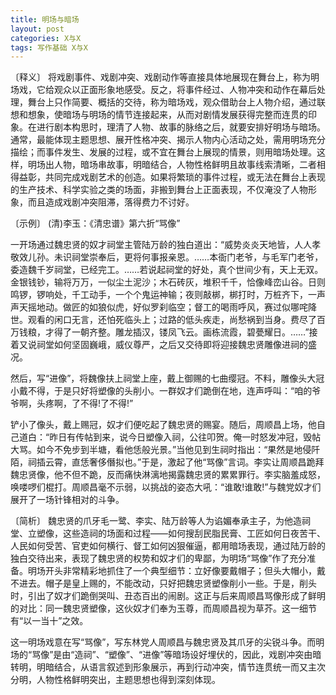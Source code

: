 ```yaml
---
title: 明场与暗场
layout: post
categories: X与X
tags: 写作基础 X与X
---
```


〔释义〕 将戏剧事件、戏剧冲突、戏剧动作等直接具体地展现在舞台上，称为明场戏，它给观众以正面形象地感受。反之，将事件经过、人物冲突和动作在幕后处理，舞台上只作简要、概括的交待，称为暗场戏，观众借助台上人物介绍，通过联想和想象，使暗场与明场的情节连接起来，从而对剧情发展获得完整而连贯的印象。在进行剧本构思时，理清了人物、故事的脉络之后，就要安排好明场与暗场。通常，最能体现主题思想、展开性格冲突、揭示人物内心活动之处，需用明场充分描绘；而事件发生、发展的过程，或不宜在舞台上展现的情景，则用暗场处理。这样，明场出人物，暗场串故事，明暗结合，人物性格鲜明且故事线索清晰，二者相得益彰，共同完成戏剧艺术的创造。如果将繁琐的事件过程，或无法在舞台上表现的生产技术、科学实验之类的场面，非搬到舞台上正面表现，不仅淹没了人物形象，而且造成戏剧冲突阻滞，落得费力不讨好。

〔示例〕 (清)李玉：《清忠谱》第六折“骂像”

一开场通过魏忠贤的奴才祠堂主管陆万龄的独白道出：“威势炎炎天地皆，人人孝敬效儿孙。未识祠堂崇奉后，更将何事报亲恩。……本衙门老爷，与毛军门老爷，委造魏千岁祠堂，已经完工。……若说起祠堂的好处，真个世间少有，天上无双。金银钱钞，输将万万，一似尘土泥沙；木石砖灰，堆积千千，恰像峰峦山谷。日则鸣锣，锣响处，千工动手，一个个鬼运神输；夜则敲梆，梆打时，万桩齐下，一声声天摇地动。做匠的如狼似虎，好似罗刹临空；督工的喝雨呼风，赛过似哪咤降世。观看的闲口无言，还怕死临头上；过路的低头疾走，尚愁祸到当身。费尽了百万钱粮，才得了一朝齐整。雕龙插汉，镂凤飞云。画栋流霞，碧甍耀日。……”接着又说祠堂如何坚固巍峨，威仪尊严，之后又交待即将迎接魏忠贤雕像进祠的盛况。

然后，写“进像”，将魏像扶上祠堂上座，戴上御赐的七曲缨冠。不料，雕像头大冠小戴不得，于是只好将塑像的头削小。一群奴才们跪倒在地，连声呼叫：“咱的爷爷啊，头疼啊，了不得!了不得!”

铲小了像头，戴上赐冠，奴才们便吃起了魏忠贤的赐宴。随后，周顺昌上场，他自己道白：“昨日有传帖到来，说今日塑像入祠，公往叩贺。俺一时怒发冲冠，毁帖大骂。如今不免步到半塘，看他恁般光景。”当他见到生祠时指出：“果然是地侵阡陌，祠插云霄，直恁奢侈僭拟也。”于是，激起了他“骂像”言词。李实让周顺昌跪拜魏忠贤像，他不但不跪，反而痛快淋漓地揭露魏忠贤的累累罪行。李实脑羞成怒，唤喽啰们棍打。周顺昌毫不示弱，以挑战的姿态大吼：“谁敢!谁敢!”与魏党奴才们展开了一场针锋相对的斗争。

〔简析〕 魏忠贤的爪牙毛一鹭、李实、陆万龄等人为谄媚奉承主子，为他造祠堂、立塑像，这些造祠的场面和过程——如何搜刮民脂民膏、工匠如何日夜苦干、人民如何受苦、官吏如何横行、督工如何凶狠催逼，都用暗场表现，通过陆万龄的独白交待出来，表现了魏忠贤的权势和奴才们的卑鄙，为明场“骂像”作了充分准备。明场开头非常精彩地抓住了一个典型细节：立好像要戴帽子；但头大帽小，戴不进去。帽子是皇上赐的，不能改动，只好把魏忠贤塑像削小一些。于是，削头时，引出了奴才们跪倒哭叫、丑态百出的闹剧。这正与后来周顺昌骂像形成了鲜明的对比：同一魏忠贤塑像，这伙奴才们奉为玉尊，而周顺昌视为草芥。这一细节有“以一当十”之效。

这一明场戏意在写“骂像”，写东林党人周顺昌与魏忠贤及其爪牙的尖锐斗争。而明场的“骂像”是由“造祠”、“塑像”、“进像”等暗场设好埋伏的，因此，戏剧冲突由暗转明，明暗结合，从语言叙述到形象展示，再到行动冲突，情节连贯统一而又主次分明，人物性格鲜明突出，主题思想也得到深刻体现。 